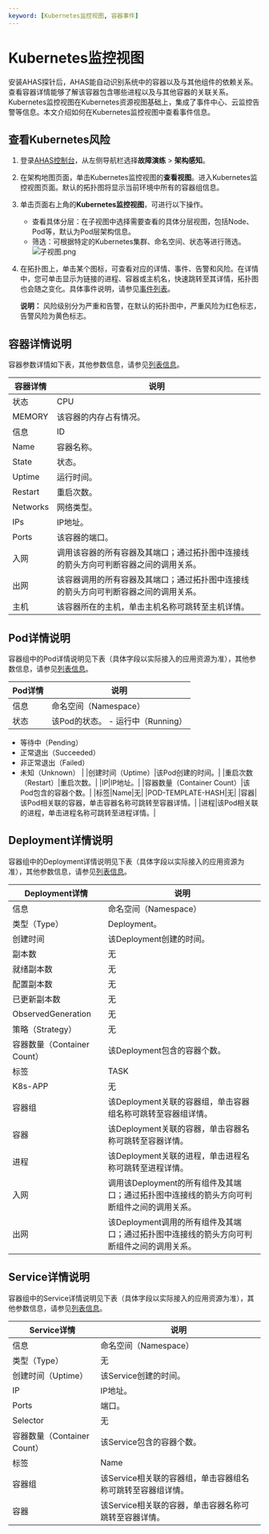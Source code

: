```yaml
---
keyword: [Kubernetes监控视图, 容器事件]
---
```


# Kubernetes监控视图

安装AHAS探针后，AHAS能自动识别系统中的容器以及与其他组件的依赖关系。查看容器详情能够了解该容器包含哪些进程以及与其他容器的关联关系。Kubernetes监控视图在Kubernetes资源视图基础上，集成了事件中心、云监控告警等信息。本文介绍如何在Kubernetes监控视图中查看事件信息。

## 查看Kubernetes风险

1.  登录[AHAS控制台](https://ahas.console.aliyun.com)，从左侧导航栏选择**故障演练** \> **架构感知**。

2.  在架构地图页面，单击Kubernetes监控视图的**查看视图**。进入Kubernetes监控视图页面。默认的拓扑图将显示当前环境中所有的容器组信息。

3.  单击页面右上角的**Kubernetes监控视图**，可进行以下操作。

    -   查看具体分层：在子视图中选择需要查看的具体分层视图，包括Node、Pod等，默认为Pod层架构信息。
    -   筛选：可根据特定的Kubernetes集群、命名空间、状态等进行筛选。
    ![子视图.png](https://static-aliyun-doc.oss-accelerate.aliyuncs.com/assets/img/zh-CN/6002635161/p127301.png)

4.  在拓扑图上，单击某个图标，可查看对应的详情、事件、告警和风险。在详情中，您可单击显示为链接的进程、容器或主机名，快速跳转至其详情，拓扑图也会随之变化。具体事件说明，请参见[事件列表](/cn.zh-CN/故障演练/架构感知/参考信息/事件列表.md)。

    **说明：** 风险级别分为严重和告警，在默认的拓扑图中，严重风险为红色标志，告警风险为黄色标志。


## 容器详情说明

容器参数详情如下表，其他参数信息，请参见[列表信息](/cn.zh-CN/故障演练/架构感知/参考信息/列表信息.md)。

|容器详情|说明|
|----|--|
|状态|CPU|该容器的CPU占有情况。|
|MEMORY|该容器的内存占有情况。|
|信息|ID|该容器的唯一标识符。|
|Name|容器名称。|
|State|状态。|
|Uptime|运行时间。|
|Restart|重启次数。|
|Networks|网络类型。|
|IPs|IP地址。|
|Ports|该容器的端口。|
|入网|调用该容器的所有容器及其端口；通过拓扑图中连接线的箭头方向可判断容器之间的调用关系。|
|出网|该容器调用的所有容器及其端口；通过拓扑图中连接线的箭头方向可判断容器之间的调用关系。|
|主机|该容器所在的主机，单击主机名称可跳转至主机详情。|

## Pod详情说明

容器组中的Pod详情说明见下表（具体字段以实际接入的应用资源为准），其他参数信息，请参见[列表信息](/cn.zh-CN/故障演练/架构感知/参考信息/列表信息.md)。

|Pod详情|说明|
|-----|--|
|信息|命名空间（Namespace）|该Pod所在的命名空间。|
|状态|该Pod的状态。 -   运行中（Running）
-   等待中（Pending）
-   正常退出（Succeeded）
-   非正常退出（Failed）
-   未知（Unknown） |
|创建时间（Uptime）|该Pod创建的时间。|
|重启次数（Restart）|重启次数。|
|IP|IP地址。|
|容器数量（Container Count）|该Pod包含的容器个数。|
|标签|Name|无|
|POD-TEMPLATE-HASH|无|
|容器|该Pod相关联的容器，单击容器名称可跳转至容器详情。|
|进程|该Pod相关联的进程，单击进程名称可跳转至进程详情。|

## Deployment详情说明

容器组中的Deployment详情说明见下表（具体字段以实际接入的应用资源为准），其他参数信息，请参见[列表信息](/cn.zh-CN/故障演练/架构感知/参考信息/列表信息.md)。

|Deployment详情|说明|
|------------|--|
|信息|命名空间（Namespace）|该Deployment所在的命名空间。|
|类型（Type）|Deployment。|
|创建时间|该Deployment创建的时间。|
|副本数|无|
|就绪副本数|无|
|配置副本数|无|
|已更新副本数|无|
|ObservedGeneration|无|
|策略（Strategy）|无|
|容器数量（Container Count）|该Deployment包含的容器个数。|
|标签|TASK|无|
|K8s-APP|无|
|容器组|该Deployment关联的容器组，单击容器组名称可跳转至容器组详情。|
|容器|该Deployment关联的容器，单击容器名称可跳转至容器详情。|
|进程|该Deployment关联的进程，单击进程名称可跳转至进程详情。|
|入网|调用该Deployment的所有组件及其端口；通过拓扑图中连接线的箭头方向可判断组件之间的调用关系。|
|出网|该Deployment调用的所有组件及其端口；通过拓扑图中连接线的箭头方向可判断组件之间的调用关系。|

## Service详情说明

容器组中的Service详情说明见下表（具体字段以实际接入的应用资源为准），其他参数信息，请参见[列表信息](/cn.zh-CN/故障演练/架构感知/参考信息/列表信息.md)。

|Service详情|说明|
|---------|--|
|信息|命名空间（Namespace）|该Service所在的命名空间。|
|类型（Type）|无|
|创建时间（Uptime）|该Service创建的时间。|
|IP|IP地址。|
|Ports|端口。|
|Selector|无|
|容器数量（Container Count）|该Service包含的容器个数。|
|标签|Name|无|
|容器组|该Service相关联的容器组，单击容器组名称可跳转至容器组详情。|
|容器|该Service相关联的容器，单击容器名称可跳转至容器详情。|

